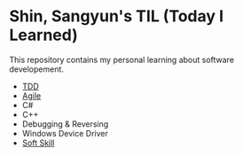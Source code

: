 # Shin, Sangyun's TIL (Today I Learned)

This repository contains my personal learning about software developement.

* [TDD](https://github.com/tipop/TDD/wiki/TDD)
* [Agile](https://github.com/tipop/Agile/wiki/Agile)
* C#
* C++
* Debugging & Reversing
* Windows Device Driver
* [Soft Skill](https://github.com/tipop/SoftSkill/wiki/Soft-Skill)


